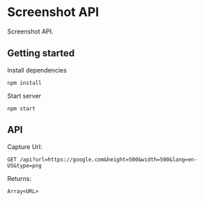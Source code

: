 # Screenshot API

Screenshot API.

## Getting started

Install dependencies
```
npm install
```

Start server
```
npm start
```

## API

Capture Url:
```
GET /api?url=https://google.com&height=500&width=500&lang=en-US&type=png
```
Returns:
```
Array<URL>
```
